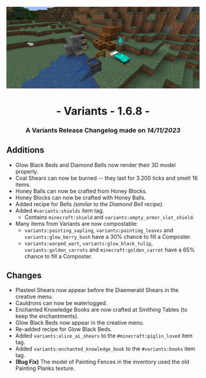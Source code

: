 ![Additions and Changes from 1.6.8](changelog_168.png)

# <center>- Variants - 1.6.8 -</center>
### <center>A Variants Release Changelog made on *14/11/2023*</center>

## Additions
- Glow Black Beds and Diamond Bells now render their 3D model properly.
- Coal Shears can now be burned -- they last for 3.200 ticks and smelt 16 items.
- Honey Balls can now be crafted from Honey Blocks.
- Honey Blocks can now be crafted with Honey Balls.
- Added recipe for Bells *(similar to the Diamond Bell recipe)*.
- Added ```#variants:shields``` item tag.
    - Contains ```minecraft:shield``` and ```variants:empty_armor_slot_shield```.
- Many items from Variants are now compostable:
    - ```variants:painting_sapling```, ```variants:painting_leaves``` and ```variants:glow_berry_bush``` have a 30% chance to fill a Composter.
    - ```variants:warped_wart```, ```variants:glow_black_tulip```, ```variants:golden_carrots``` and ```minecraft:golden_carrot``` have a 65% chance to fill a Composter.

## Changes
- Plasteel Shears now appear before the Diaemerald Shears in the creative menu.
- Cauldrons can now be waterlogged.
- Enchanted Knowledge Books are now crafted at Smithing Tables (to keep the enchantments).
- Glow Black Beds now appear in the creative menu.
- Re-added recipe for Glow Black Beds.
- Added ```variants:alice_ai_shears``` to the ```#minecraft:piglin_loved``` item tag.
- Added ```variants:enchanted_knowledge_book``` to the ```#variants:books``` item tag.
- **(Bug Fix)** The model of Painting Fences in the inventory used the old Painting Planks texture.